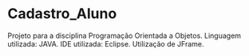 # Cadastro_Aluno
Projeto para a disciplina Programação Orientada a Objetos.
Linguagem utilizada: JAVA.
IDE utilizada: Eclipse.
Utilização de JFrame.

